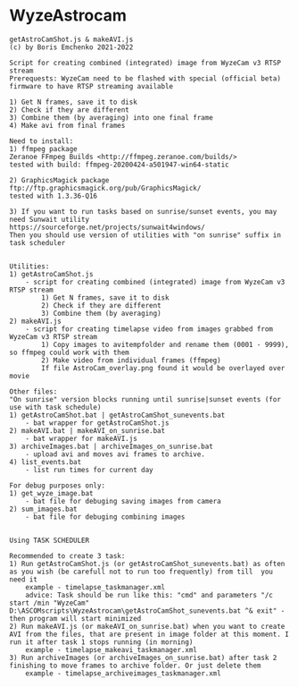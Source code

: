 # WyzeAstrocam

    getAstroCamShot.js & makeAVI.js
    (c) by Boris Emchenko 2021-2022
    
    Script for creating combined (integrated) image from WyzeCam v3 RTSP stream
	Prerequests: WyzeCam need to be flashed with special (official beta) firmware to have RTSP streaming available
    
    1) Get N frames, save it to disk
    2) Check if they are different
    3) Combine them (by averaging) into one final frame
	4) Make avi from final frames

    Need to install:
    1) ffmpeg package  
    Zeranoe FFmpeg Builds <http://ffmpeg.zeranoe.com/builds/>
    tested with build: ffmpeg-20200424-a501947-win64-static

    2) GraphicsMagick package
    ftp://ftp.graphicsmagick.org/pub/GraphicsMagick/
    tested with 1.3.36-Q16

	3) If you want to run tasks based on sunrise/sunset events, you may need Sunwait utility
	https://sourceforge.net/projects/sunwait4windows/
	Then you should use version of utilities with "on sunrise" suffix in task scheduler


	Utilities:
	1) getAstroCamShot.js
		- script for creating combined (integrated) image from WyzeCam v3 RTSP stream
			1) Get N frames, save it to disk
			2) Check if they are different
			3) Combine them (by averaging)
	2) makeAVI.js
		- script for creating timelapse video from images grabbed from WyzeCam v3 RTSP stream
			1) Copy images to avitempfolder and rename them (0001 - 9999), so ffmpeg could work with them
			2) Make video from individual frames (ffmpeg)
			If file AstroCam_overlay.png found it would be overlayed over movie
			
	Other files:
	"On sunrise" version blocks running until sunrise|sunset events (for use with task schedule)
	1) getAstroCamShot.bat | getAstroCamShot_sunevents.bat
		- bat wrapper for getAstroCamShot.js
	2) makeAVI.bat | makeAVI_on_sunrise.bat
		- bat wrapper for makeAVI.js
	3) archiveImages.bat | archiveImages_on_sunrise.bat	
		- upload avi and moves avi frames to archive. 
	4) list_events.bat
		- list run times for current day 

	For debug purposes only:
	1) get_wyze_image.bat
		- bat file for debuging saving images from camera
	2) sum_images.bat
		- bat file for debuging combining images


	Using TASK SCHEDULER
	
	Recommended to create 3 task:
	1) Run getAstroCamShot.js (or getAstroCamShot_sunevents.bat) as often as you wish (be carefull not to run too frequently) from till  you need it 
		example - timelapse_taskmanager.xml
		advice: Task should be run like this: "cmd" and parameters "/c start /min "WyzeCam" D:\ASCOMscripts\WyzeAstrocam\getAstroCamShot_sunevents.bat ^& exit" - then program will start minimized
	2) Run makeAVI.js (or makeAVI_on_sunrise.bat) when you want to create AVI from the files, that are present in image folder at this moment. I run it after task 1 stops running (in morning)
		example - timelapse_makeavi_taskmanager.xml
	3) Run archiveImages (or archiveImages_on_sunrise.bat) after task 2 finishing to move frames to archive folder. Or just delete them
		example - timelapse_archiveimages_taskmanager.xml
	
	